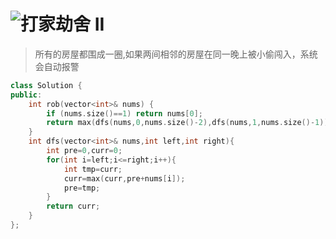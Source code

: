 # ![打家劫舍 II](https://leetcode-cn.com/problems/house-robber-ii/)
> 所有的房屋都围成一圈,如果两间相邻的房屋在同一晚上被小偷闯入，系统会自动报警

```cpp
class Solution {
public:
    int rob(vector<int>& nums) {
        if (nums.size()==1) return nums[0];
        return max(dfs(nums,0,nums.size()-2),dfs(nums,1,nums.size()-1));
    }
    int dfs(vector<int>& nums,int left,int right){
        int pre=0,curr=0;
        for(int i=left;i<=right;i++){
            int tmp=curr;
            curr=max(curr,pre+nums[i]);
            pre=tmp;
        }
        return curr;
    }
};
```